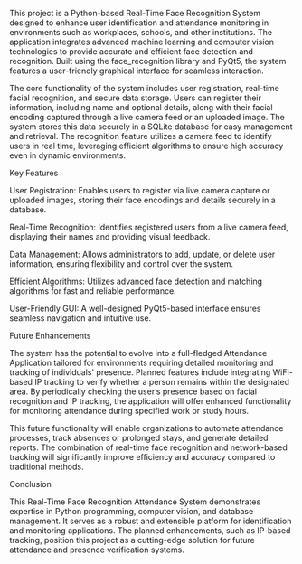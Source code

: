 This project is a Python-based Real-Time Face Recognition System designed to enhance user identification and attendance monitoring in environments such as workplaces, schools, and other institutions. The application integrates advanced machine learning and computer vision technologies to provide accurate and efficient face detection and recognition. Built using the face_recognition library and PyQt5, the system features a user-friendly graphical interface for seamless interaction.

The core functionality of the system includes user registration, real-time facial recognition, and secure data storage. Users can register their information, including name and optional details, along with their facial encoding captured through a live camera feed or an uploaded image. The system stores this data securely in a SQLite database for easy management and retrieval. The recognition feature utilizes a camera feed to identify users in real time, leveraging efficient algorithms to ensure high accuracy even in dynamic environments.

Key Features

User Registration: Enables users to register via live camera capture or uploaded images, storing their face encodings and details securely in a database.

Real-Time Recognition: Identifies registered users from a live camera feed, displaying their names and providing visual feedback.

Data Management: Allows administrators to add, update, or delete user information, ensuring flexibility and control over the system.

Efficient Algorithms: Utilizes advanced face detection and matching algorithms for fast and reliable performance.

User-Friendly GUI: A well-designed PyQt5-based interface ensures seamless navigation and intuitive use.

Future Enhancements

The system has the potential to evolve into a full-fledged Attendance Application tailored for environments requiring detailed monitoring and tracking of individuals' presence. Planned features include integrating WiFi-based IP tracking to verify whether a person remains within the designated area. By periodically checking the user’s presence based on facial recognition and IP tracking, the application will offer enhanced functionality for monitoring attendance during specified work or study hours.

This future functionality will enable organizations to automate attendance processes, track absences or prolonged stays, and generate detailed reports. The combination of real-time face recognition and network-based tracking will significantly improve efficiency and accuracy compared to traditional methods.

Conclusion

This Real-Time Face Recognition Attendance System demonstrates expertise in Python programming, computer vision, and database management. It serves as a robust and extensible platform for identification and monitoring applications. The planned enhancements, such as IP-based tracking, position this project as a cutting-edge solution for future attendance and presence verification systems.
